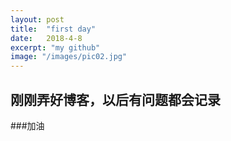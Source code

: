 ```yaml
---
layout: post
title:  "first day"
date:   2018-4-8
excerpt: "my github"
image: "/images/pic02.jpg"
---
```


## 刚刚弄好博客，以后有问题都会记录
###加油
	



